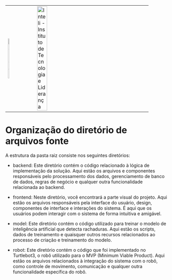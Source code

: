 <table>
<tr>
<td>
<a href= "https://www2.gerdau.com.br/"><img src="https://upload.wikimedia.org/wikipedia/commons/thumb/8/89/Gerdau_logo_%282011%29.svg/1200px-Gerdau_logo_%282011%29.svg.png" alt="Gerdau" border="0" width="20%"></a>
</td>
<td><a href= "https://www.inteli.edu.br/"><img src="https://www.inteli.edu.br/wp-content/uploads/2021/08/20172028/marca_1-2.png" alt="Inteli - Instituto de Tecnologia e Liderança" border="0" width="30%"></a>
</td>
</tr>
</table>

# Organização do diretório de arquivos fonte

A estrutura da pasta raiz consiste nos seguintes diretórios:

  - backend: Este diretório contém o código relacionado à lógica de implementação da solução. Aqui estão os arquivos e componentes responsáveis pelo processamento dos dados, gerenciamento de banco de dados, regras de negócio e qualquer outra funcionalidade relacionada ao backend.

  - frontend: Neste diretório, você encontrará a parte visual do projeto. Aqui estão os arquivos responsáveis pela interface do usuário, design, componentes de interface e interações do sistema. É aqui que os usuários podem interagir com o sistema de forma intuitiva e amigável.

  - model: Este diretório contém o código utilizado para treinar o modelo de inteligência artificial que detecta rachaduras. Aqui estão os scripts, dados de treinamento e quaisquer outros recursos relacionados ao processo de criação e treinamento do modelo.

  - robot: Este diretório contém o código que foi implementado no Turtlebot3, o robô utilizado para o MVP (Minimum Viable Product). Aqui estão os arquivos relacionados à integração do sistema com o robô, como controle de movimento, comunicação e qualquer outra funcionalidade específica do robô.
